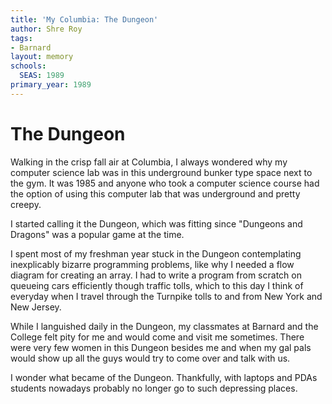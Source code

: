 ```yaml
---
title: 'My Columbia: The Dungeon'
author: Shre Roy
tags:
- Barnard
layout: memory
schools:
  SEAS: 1989
primary_year: 1989
---
```

# The Dungeon

Walking in the crisp fall air at Columbia, I always wondered why my computer science lab was in this underground bunker type space next to the gym. It was 1985 and anyone who took a computer science course had the option of using this computer lab that was underground and pretty creepy.

I started calling it the Dungeon, which was fitting since "Dungeons and Dragons" was a popular game at the time.

I spent most of my freshman year stuck in the Dungeon contemplating inexplicably bizarre programming problems, like why I needed a flow diagram for creating an array. I had to write a program from scratch on queueing cars efficiently though traffic tolls, which to this day I think of everyday when I travel through the Turnpike tolls to and from New York and New Jersey.

While I languished daily in the Dungeon, my classmates at Barnard and the College felt pity for me and would come and visit me sometimes. There were very few women in this Dungeon besides me and when my gal pals would show up all the guys would try to come over and talk with us.

I wonder what became of the Dungeon. Thankfully, with laptops and PDAs students nowadays probably no longer go to such depressing places.
